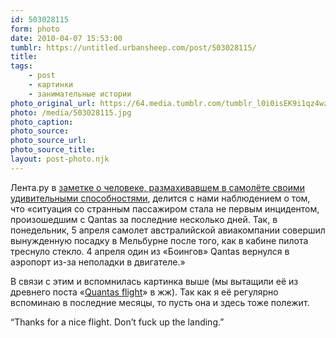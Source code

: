 ```yaml
---
id: 503028115
form: photo
date: 2010-04-07 15:53:00
tumblr: https://untitled.urbansheep.com/post/503028115/
title:
tags:
    - post
    - картинки
    - занимательные истории
photo_original_url: https://64.media.tumblr.com/tumblr_l0i0isEK9i1qz4wzio1_500.jpg
photo: /media/503028115.jpg
photo_caption: 
photo_source:
photo_source_url:
photo_source_title:
layout: post-photo.njk
---
```


<p>Лента.ру в <a href="http://lenta.ru/news/2010/04/06/extrasensoric/">заметке о человеке, размахивавшем в самолёте своими удивительными способностями</a>, делится с нами наблюдением о том, что «ситуация со странным пассажиром стала не первым инцидентом, произошедшим с Qantas за последние несколько дней. Так, в понедельник, 5 апреля самолет австралийской авиакомпании совершил вынужденную посадку в Мельбурне после того, как в кабине пилота треснуло стекло. 4 апреля один из «Боингов» Qantas вернулся в аэропорт из-за неполадки в двигателе.»</p>

<p>В связи с этим и вспомнилась картинка выше (мы вытащили её из древнего поста «<a href="http://urbansheep.livejournal.com/332330.html">Quantas flight</a>» в жж). Так как я её регулярно вспоминаю в последние месяцы, то пусть она и здесь тоже полежит.</p>

<p>“Thanks for a nice flight. Don’t fuck up the landing.”</p>
